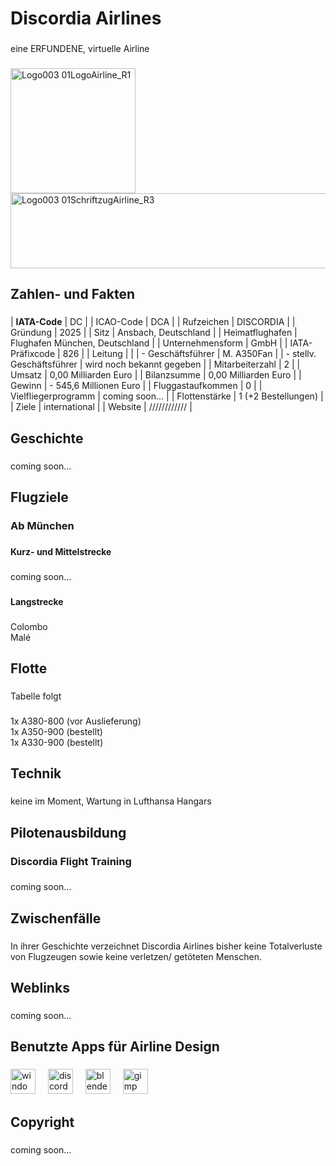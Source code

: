 <h1 align="left">Discordia Airlines</h1>

###

<p align="left">eine ERFUNDENE, virtuelle Airline</p>

###

<img width="200" height="200" alt="Logo003 01LogoAirline_R1" src="https://github.com/user-attachments/assets/403061a1-12a5-41f0-8814-e5c4185282c8" /><img width="577" height="120" alt="Logo003 01SchriftzugAirline_R3" src="https://github.com/user-attachments/assets/ce7b5e06-0ec9-4ee1-9e2d-5cc9abb5fb78" />

###

<h2 align="left">Zahlen- und Fakten</h2>

###


| **IATA-Code** | DC |
| ICAO-Code | DCA |
| Rufzeichen | DISCORDIA |
| Gründung | 2025 |
| Sitz | Ansbach, Deutschland |
| Heimatflughafen | Flughafen München, Deutschland |
| Unternehmensform | GmbH |
| IATA-Präfixcode | 826 |
| Leitung | |
| - Geschäftsführer | M. A350Fan |
| - stellv. Geschäftsführer | wird noch bekannt gegeben |
| Mitarbeiterzahl | 2 |
| Umsatz | 0,00 Milliarden Euro |
| Bilanzsumme | 0,00 Milliarden Euro |
| Gewinn | - 545,6 Millionen Euro |
| Fluggastaufkommen | 0 |
| Vielfliegerprogramm | coming soon... |
| Flottenstärke | 1 (+2 Bestellungen) |
| Ziele | international |
| Website | //////////// |

###

<h2 align="left">Geschichte</h2>

###

<p align="left">coming soon...</p>

###

<h2 align="left">Flugziele</h2>

###

<h3 align="left">Ab München</h3>

###

<h4 align="left">Kurz- und Mittelstrecke</h4>

###

<p align="left">coming soon...</p>

###

<h4 align="left">Langstrecke</h4>

###

<p align="left">Colombo<br>Malé</p>

###

<h2 align="left">Flotte</h2>

###

<p align="left">Tabelle folgt</p>

###

<p align="left">1x A380-800 (vor Auslieferung)<br>1x A350-900 (bestellt)<br>1x A330-900 (bestellt)</p>

###

<h2 align="left">Technik</h2>

###

<p align="left">keine im Moment, Wartung in Lufthansa Hangars</p>

###

<h2 align="left">Pilotenausbildung</h2>

###

<h3 align="left">Discordia Flight Training</h3>

###

<p align="left">coming soon...</p>

###

<h2 align="left">Zwischenfälle</h2>

###

<p align="left">In ihrer Geschichte verzeichnet Discordia Airlines bisher keine Totalverluste von Flugzeugen sowie keine verletzen/ getöteten Menschen.</p>

###

<h2 align="left">Weblinks</h2>

###

<p align="left">coming soon...</p>

###

<h2 align="left">Benutzte Apps für Airline Design</h2>

###

<div align="left">
  <img src="https://cdn.jsdelivr.net/gh/devicons/devicon/icons/windows8/windows8-original.svg" height="40" alt="windows8 logo"  />
  <img width="12" />
  <img src="https://cdn.simpleicons.org/discord/5865F2" height="40" alt="discord logo"  />
  <img width="12" />
  <img src="https://cdn.jsdelivr.net/gh/devicons/devicon/icons/blender/blender-original.svg" height="40" alt="blender logo"  />
  <img width="12" />
  <img src="https://cdn.jsdelivr.net/gh/devicons/devicon/icons/gimp/gimp-original.svg" height="40" alt="gimp logo"  />
</div>

###

<h2 align="left">Copyright</h2>

###

<p align="left">coming soon...</p>

###
